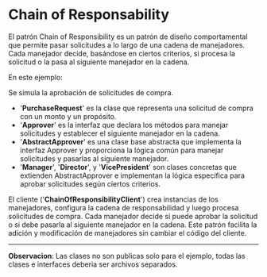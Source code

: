 # Chain of Responsability

El patrón Chain of Responsibility es un patrón de diseño comportamental que permite pasar solicitudes a lo largo de una cadena de manejadores. Cada manejador decide, basándose en ciertos criterios, si procesa la solicitud o la pasa al siguiente manejador en la cadena.

En este ejemplo:

Se simula la aprobación de solicitudes de compra.

- '**PurchaseRequest**' es la clase que representa una solicitud de compra con un monto y un propósito.
- '**Approver**' es la interfaz que declara los métodos para manejar solicitudes y establecer el siguiente manejador en la cadena.
- '**AbstractApprover**' es una clase base abstracta que implementa la interfaz Approver y proporciona la lógica común para manejar solicitudes y pasarlas al siguiente manejador.
- '**Manager**', '**Director**', y '**VicePresident**' son clases concretas que extienden AbstractApprover e implementan la lógica específica para aprobar solicitudes según ciertos criterios.

El cliente ('**ChainOfResponsibilityClient**') crea instancias de los manejadores, configura la cadena de responsabilidad y luego procesa solicitudes de compra. Cada manejador decide si puede aprobar la solicitud o si debe pasarla al siguiente manejador en la cadena. Este patrón facilita la adición y modificación de manejadores sin cambiar el código del cliente.

---
**Observacion**: Las clases no son publicas solo para el ejemplo, todas las clases e interfaces deberia ser archivos separados.
